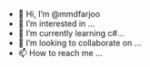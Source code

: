 - 👋 Hi, I’m @mmdfarjoo
- 👀 I’m interested in ...
- 🌱 I’m currently learning c#...
- 💞️ I’m looking to collaborate on ...
- 📫 How to reach me ...

<!---
mmdfarjoo/mmdfarjoo is a ✨ special ✨ repository because its `README.md` (this file) appears on your GitHub profile.
You can click the Preview link to take a look at your changes.
--->
